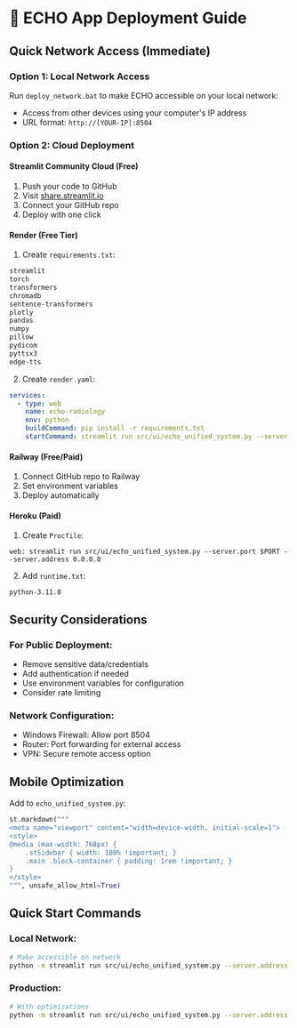 # 🚀 ECHO App Deployment Guide

## Quick Network Access (Immediate)

### Option 1: Local Network Access
Run `deploy_network.bat` to make ECHO accessible on your local network:
- Access from other devices using your computer's IP address
- URL format: `http://[YOUR-IP]:8504`

### Option 2: Cloud Deployment

#### **Streamlit Community Cloud (Free)**
1. Push your code to GitHub
2. Visit [share.streamlit.io](https://share.streamlit.io)
3. Connect your GitHub repo
4. Deploy with one click

#### **Render (Free Tier)**
1. Create `requirements.txt`:
```txt
streamlit
torch
transformers
chromadb
sentence-transformers
plotly
pandas
numpy
pillow
pydicom
pyttsx3
edge-tts
```

2. Create `render.yaml`:
```yaml
services:
  - type: web
    name: echo-radiology
    env: python
    buildCommand: pip install -r requirements.txt
    startCommand: streamlit run src/ui/echo_unified_system.py --server.port $PORT --server.address 0.0.0.0
```

#### **Railway (Free/Paid)**
1. Connect GitHub repo to Railway
2. Set environment variables
3. Deploy automatically

#### **Heroku (Paid)**
1. Create `Procfile`:
```
web: streamlit run src/ui/echo_unified_system.py --server.port $PORT --server.address 0.0.0.0
```

2. Add `runtime.txt`:
```
python-3.11.0
```

## Security Considerations

### For Public Deployment:
- Remove sensitive data/credentials
- Add authentication if needed
- Use environment variables for configuration
- Consider rate limiting

### Network Configuration:
- Windows Firewall: Allow port 8504
- Router: Port forwarding for external access
- VPN: Secure remote access option

## Mobile Optimization

Add to `echo_unified_system.py`:
```python
st.markdown("""
<meta name="viewport" content="width=device-width, initial-scale=1">
<style>
@media (max-width: 768px) {
    .stSidebar { width: 100% !important; }
    .main .block-container { padding: 1rem !important; }
}
</style>
""", unsafe_allow_html=True)
```

## Quick Start Commands

### Local Network:
```bash
# Make accessible on network
python -m streamlit run src/ui/echo_unified_system.py --server.address 0.0.0.0 --server.port 8504
```

### Production:
```bash
# With optimizations
python -m streamlit run src/ui/echo_unified_system.py --server.address 0.0.0.0 --server.port 8504 --server.headless true --server.runOnSave false
```
